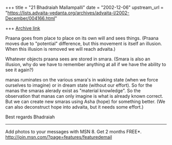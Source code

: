 +++
title = "21 Bhadraiah Mallampalli"
date = "2002-12-06"
upstream_url = "https://lists.advaita-vedanta.org/archives/advaita-l/2002-December/004166.html"

+++
[Archive link](https://lists.advaita-vedanta.org/archives/advaita-l/2002-December/004166.html)

Praana goes from place to place on its own will and sees things. (Praana
moves due to "potential" difference, but this movement is itself an
illusion. When this illusion is removed we will reach advaita.)

Whatever objects praana sees are stored in smara. (Smara is also an
illusion, why do we have to remember anything at all if we have the ability
to see it again?)

manas ruminates on the various smara's in waking state (when we force
ourselves to imagine) or in dream state (without our effort). So for the
manas the smaras alerady exist as "material knowledge". So the observation
that manas can only imagine is what is already known correct. But we can
create new smaras using Asha (hope) for something better. (We can also
deconstruct hope into advaita, but it needs some effort.)

Best regards
Bhadraiah

_________________________________________________________________
Add photos to your messages with MSN 8. Get 2 months FREE*.
http://join.msn.com/?page=features/featuredemail


